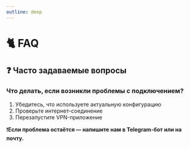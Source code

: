 ```yaml
---
outline: deep
---
```


# 🐈 FAQ
## ❓ Часто задаваемые вопросы

### Что делать, если возникли проблемы с подключением?
1. Убедитесь, что используете актуальную конфигурацию  
2. Проверьте интернет-соединение  
3. Перезапустите VPN-приложение

❗️**Если проблема остаётся — напишите нам в Telegram-бот или на почту.**

